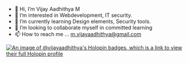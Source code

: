 - 👋 Hi, I’m Vijay Aadhithya M
- 👀 I’m interested in Webdevelopment, IT security.
- 🌱 I’m currently learning Design elements, Security tools.
- 💞️ I’m looking to collaborate myself in committed learning
- 📫 How to reach me ... m.vijayaadhithya@gmail.com



[![An image of @vijayaadhithya's Holopin badges, which is a link to view their full Holopin profile](https://holopin.me/vijayaadhithya)](https://holopin.io/@vijayaadhithya)
<!---
vijayaadhithya2019rit/vijayaadhithya2019rit is a ✨ special ✨ repository because its `README.md` (this file) appears on your GitHub profile.
You can click the Preview link to take a look at your changes.
--->
